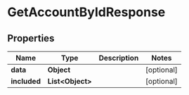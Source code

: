 

# GetAccountByIdResponse


## Properties

| Name | Type | Description | Notes |
|------------ | ------------- | ------------- | -------------|
|**data** | **Object** |  |  [optional] |
|**included** | **List&lt;Object&gt;** |  |  [optional] |



